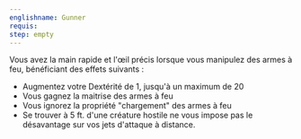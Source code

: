 ```yaml
---
englishname: Gunner
requis:
step: empty
---
```

Vous avez la main rapide et l'œil précis lorsque vous manipulez des armes à feu, bénéficiant des effets suivants :

 - Augmentez votre Dextérité de 1, jusqu'à un maximum de 20
 - Vous gagnez la maitrise des armes à feu
 - Vous ignorez la propriété "chargement" des armes à feu
 - Se trouver à 5 ft. d'une créature hostile ne vous impose pas le désavantage sur vos jets d'attaque à distance.
